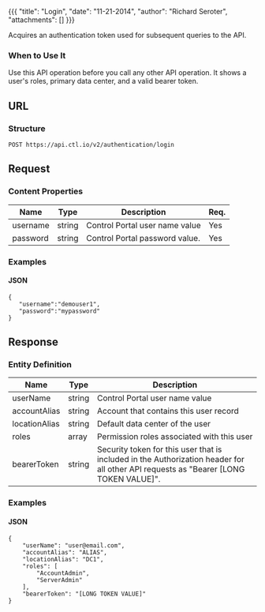{{{
  "title": "Login",
  "date": "11-21-2014",
  "author": "Richard Seroter",
  "attachments": []
}}}

Acquires an authentication token used for subsequent queries to the API.

### When to Use It

Use this API operation before you call any other API operation. It shows a user's roles, primary data center, and a valid bearer token.

## URL

### Structure

    POST https://api.ctl.io/v2/authentication/login

## Request

### Content Properties

| Name | Type | Description | Req. |
| --- | --- | --- | --- |
| username | string | Control Portal user name value | Yes |
| password | string | Control Portal password value. | Yes |

### Examples

#### JSON

    {
       "username":"demouser1",
       "password":"mypassword"
    }

## Response

### Entity Definition

| Name | Type | Description |
| --- | --- | --- |
| userName | string | Control Portal user name value |
| accountAlias | string | Account that contains this user record |
| locationAlias | string | Default data center of the user |
| roles | array | Permission roles associated with this user |
| bearerToken | string | Security token for this user that is included in the Authorization header for all other API requests as "Bearer [LONG TOKEN VALUE]". |

### Examples

#### JSON

    {
        "userName": "user@email.com",
        "accountAlias": "ALIAS",
        "locationAlias": "DC1",
        "roles": [
            "AccountAdmin",
            "ServerAdmin"
        ],
        "bearerToken": "[LONG TOKEN VALUE]"
    }
